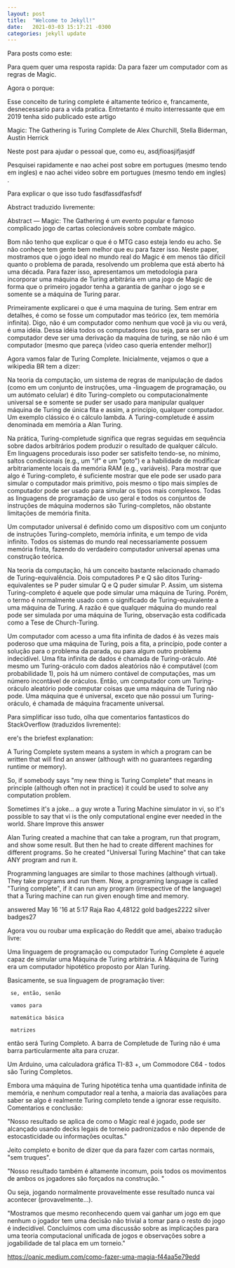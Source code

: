 ```yaml
---
layout: post
title:  "Welcome to Jekyll!"
date:   2021-03-03 15:17:21 -0300
categories: jekyll update
---
```


  Para posts como este:






 

Para quem quer uma resposta rapida:
Da para fazer um computador com as regras de Magic.

 

 Agora o porque:

Esse conceito de turing complete é altamente teórico e, francamente, desnecessario para a vida pratica. Entretanto é muito interressante que em 2019 tenha sido publicado este artigo

 
Magic: The Gathering is Turing Complete
de Alex Churchill, Stella Biderman, Austin Herrick

 

Neste post para ajudar o pessoal que, como eu, asdjfioasjifjasjdf

Pesquisei rapidamente e nao achei post sobre em portugues (mesmo tendo em ingles) e nao achei video sobre em portugues (mesmo tendo em ingles) .

 

Para explicar o que isso tudo fasdfassdfasfsdf

Abstract traduzido livremente:

 
Abstract — Magic: The Gathering é um evento popular e famoso complicado jogo de cartas colecionáveis ​​sobre combate mágico. 

 Bom não tenho que explicar o que é o MTG caso esteja lendo eu acho. Se não conheçe tem gente bem melhor que eu para fazer isso.
Neste paper, mostramos que o jogo ideal no mundo real do Magic é em menos tão difícil quanto o problema de parada, resolvendo um problema que está aberto há uma década. Para fazer isso, apresentamos um metodologia para incorporar uma máquina de Turing arbitrária em uma jogo de Magic de forma que o primeiro jogador tenha a garantia de ganhar o jogo se e somente se a máquina de Turing parar.

Primeiramente explicarei o que é uma maquina de turing. Sem entrar em detalhes, é como se fosse um computador mas teórico (ex, tem memória infinita). Digo, não é um computador como nenhum que você ja viu ou verá, é uma idéia. Dessa idéia todos os computadores (ou seja, para ser um computador deve ser uma derivação da maquina de turing, se não não é um computador (mesmo que pareça (video caso queria entender melhor))

Agora vamos falar de Turing Complete. Inicialmente, vejamos o que a wikipedia BR tem a dizer:

Na teoria da computação, um sistema de regras de manipulação de dados (como em um conjunto de instruções, uma -linguagem de programação, ou um autómato celular) é dito Turing-completo ou computacionalmente universal se e somente se puder ser usado para manipular qualquer máquina de Turing de única fita e assim, a princípio, qualquer computador. Um exemplo clássico é o cálculo lambda. A Turing-completude é assim denominada em memória a Alan Turing.

Na prática, Turing-completude significa que regras seguidas em sequência sobre dados arbitrários podem produzir o resultado de qualquer cálculo. Em linguagens procedurais isso poder ser satisfeito tendo-se, no mínimo, saltos condicionais (e.g., um "if" e um "goto") e a habilidade de modificar arbitrariamente locais da memória RAM (e.g., variáveis). Para mostrar que algo é Turing-completo, é suficiente mostrar que ele pode ser usado para simular o computador mais primitivo, pois mesmo o tipo mais simples de computador pode ser usado para simular os tipos mais complexos. Todas as linguagens de programação de uso geral e todos os conjuntos de instruções de máquina modernos são Turing-completos, não obstante limitações de memória finita.

Um computador universal é definido como um dispositivo com um conjunto de instruções Turing-completo, memória infinita, e um tempo de vida infinito. Todos os sistemas do mundo real necessariamente possuem memória finita, fazendo do verdadeiro computador universal apenas uma construção teórica.

Na teoria da computação, há um conceito bastante relacionado chamado de Turing-equivalência. Dois computadores P e Q são ditos Turing-equivalentes se P puder simular Q e Q puder simular P. Assim, um sistema Turing-completo é aquele que pode simular uma máquina de Turing. Porém, o termo é normalmente usado com o significado de Turing-equivalente a uma máquina de Turing. A razão é que qualquer máquina do mundo real pode ser simulada por uma máquina de Turing, observação esta codificada como a Tese de Church-Turing.

Um computador com acesso a uma fita infinita de dados é às vezes mais poderoso que uma máquina de Turing, pois a fita, a princípio, pode conter a solução para o problema da parada, ou para algum outro problema indecidível. Uma fita infinita de dados é chamada de Turing-oráculo. Até mesmo um Turing-oráculo com dados aleatórios não é computável (com probabilidade 1), pois há um número contável de computações, mas um número incontável de oráculos. Então, um computador com um Turing-oráculo aleatório pode computar coisas que uma máquina de Turing não pode. Uma máquina que é universal, exceto que não possui um Turing-oráculo, é chamada de máquina fracamente universal.

Para simplificar isso tudo, olha que comentarios fantasticos do StackOverflow (traduzidos livremente):

 

ere's the briefest explanation:

A Turing Complete system means a system in which a program can be written that will find an answer (although with no guarantees regarding runtime or memory).

So, if somebody says "my new thing is Turing Complete" that means in principle (although often not in practice) it could be used to solve any computation problem.

Sometimes it's a joke... a guy wrote a Turing Machine simulator in vi, so it's possible to say that vi is the only computational engine ever needed in the world.
Share
Improve this answer 

 

Alan Turing created a machine that can take a program, run that program, and show some result. But then he had to create different machines for different programs. So he created "Universal Turing Machine" that can take ANY program and run it.

Programming languages are similar to those machines (although virtual). They take programs and run them. Now, a programing language is called "Turing complete", if it can run any program (irrespective of the language) that a Turing machine can run given enough time and memory.

 answered May 16 '16 at 5:17
Raja Rao
4,48122 gold badges2222 silver badges27


Agora vou ou roubar uma explicação do Reddit que amei, abaixo tradução livre:

Uma linguagem de programação ou computador Turing Complete é aquele capaz de simular uma Máquina de Turing arbitrária. A Máquina de Turing era um computador hipotético proposto por Alan Turing.

Basicamente, se sua linguagem de programação tiver:

     se, então, senão

     vamos para

     matemática básica

     matrizes

então será Turing Completo. A barra de Completude de Turing não é uma barra particularmente alta para cruzar.

Um Arduino, uma calculadora gráfica TI-83 +, um Commodore C64 - todos são Turing Completos.

Embora uma máquina de Turing hipotética tenha uma quantidade infinita de memória, e nenhum computador real a tenha, a maioria das avaliações para saber se algo é realmente Turing completo tende a ignorar esse requisito.
Comentarios e conclusão:
 
"Nosso resultado se aplica de como o Magic real é jogado, pode ser alcançado usando decks legais de torneio padronizados e não depende de estocasticidade ou informações ocultas."
 
Jeito completo e bonito de dizer que da para fazer com cartas normais, "sem truques".
 
"Nosso resultado também é altamente incomum, pois todos os movimentos de ambos os jogadores são forçados na construção. "
 
Ou seja, jogando normalmente provavelmente esse resultado nunca vai acontecer (provavelmente...).
 
"Mostramos que mesmo reconhecendo quem vai ganhar um jogo em que nenhum o jogador tem uma decisão não trivial a tomar para o resto do jogo é indecidível. Concluímos com uma discussão sobre as implicações para uma teoria computacional unificada de jogos e observações sobre a jogabilidade de tal placa em um torneio."

 

 




 

 

 

https://oanic.medium.com/como-fazer-uma-magia-f44aa5e79edd

 

 


